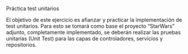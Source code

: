 Práctica test unitarios

El objetivo de este ejercicio es afianzar y practicar la implementación de test unitarios. Para esto se tomará como base el proyecto “StarWars” adjunto, completamente implementado, se deberán realizar las pruebas unitarias (Unit Test) para las capas de controladores, servicios y repositorios.